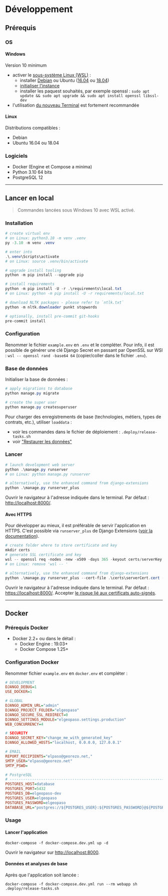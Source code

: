 # Développement

## Prérequis

### OS

#### Windows

Version 10 minimum

* activer le [sous-système Linux (WSL)](https://docs.microsoft.com/fr-fr/windows/wsl/install-win10) :
  * installer [Debian](https://www.microsoft.com/store/apps/9MSVKQC78PK6) ou Ubuntu ([16.04](https://www.microsoft.com/store/apps/9pjn388hp8c9) ou [18.04](https://www.microsoft.com/store/apps/9N9TNGVNDL3Q))
  * [initialiser l'instance](https://docs.microsoft.com/fr-fr/windows/wsl/initialize-distro)
  * installer les paquest souhaités, par exemple openssl : `sudo apt update && sudo apt upgrade && sudo apt install openssl libssl-dev`
* l'utilisation [du nouveau Terminal](https://www.microsoft.com/fr-fr/p/windows-terminal-preview/9n0dx20hk701?activetab=pivot:overviewtab) est fortement recommandée

#### Linux

Distributions compatibles :

* Debian
* Ubuntu 16.04 ou 18.04

### Logiciels

* Docker (Engine et Compose a minima)
* Python 3.10 64 bits
* PostgreSQL 12

----

## Lancer en local

> Commandes lancées sous Windows 10 avec WSL activé.

### Installation

```powershell
# create virtual env
# on Linux: python3.10 -m venv .venv
py -3.10 -m venv .venv

# enter into
.\.venv\Scripts\activate
# on Linux: source .venv/bin/activate

# upgrade install tooling
python -m pip install --upgrade pip

# install requirements
python -m pip install -U -r .\requirements\local.txt
# on Linux: python -m pip install -U -r requirements/local.txt

# download NLTK packages - please refer to `ntlk.txt`
python -m nltk.downloader punkt stopwords

# optionally, install pre-commit git-hooks
pre-commit install
```

### Configuration

Renommer le fichier `example.env` en `.env` et le compléter. Pour info, il est possible de générer une clé Django Secret en passant par OpenSSL sur WSl : `wsl -- openssl rand -base64 64` (copier/coller dans le fichier `.env`).

### Base de données

Initialiser la base de données :

```powershell
# apply migrations to database
python manage.py migrate

# create the super user
python manage.py createsuperuser
```

Pour charger des enregistrements de base (technologies, métiers, types de contrats, etc.), utiliser `loaddata` :

* voir les commandes dans le fichier de déploiement : `.deploy/release-tasks.sh`
* voir ["Restaurer les données"](backup#restaurer-1)

### Lancer

```powershell
# launch development web server
python .\manage.py runserver
# on Linux: python manage.py runserver

# alternatively, use the enhanced command from django-extensions
python .\manage.py runserver_plus
```

Ouvrir le navigateur à l'adresse indiquée dans le terminal. Par défaut : <http://localhost:8000/>.

#### Avec HTTPS

Pour développer au mieux, il est préférable de servir l'application en HTTPS. C'est possible via `runserver_plus` de Django Extensions ([voir la documentation](https://django-extensions.readthedocs.io/en/latest/runserver_plus.html#ssl)).

```powershell
# create folder where to store certificate and key
mkdir certs
# generate SSL certificate and key
wsl -- openssl req -nodes -new -x509 -days 365 -keyout certs/serverKey.key -out certs/serverCert.cert
# on Linux: remove 'wsl -- '

# alternatively, use the enhanced command from django-extensions
python .\manage.py runserver_plus --cert-file .\certs\serverCert.cert --key-file .\certs\serverKey.key
```

Ouvrir le navigateur à l'adresse indiquée dans le terminal. Par défaut : <https://localhost:8000/>. Accepter [le risque lié aux certificats auto-signés](https://support.mozilla.org/fr/kb/comment-regler-codes-erreur-securite-sur-sites-securises?as=u&utm_source=inproduct#w_certificats-auto-signaes).

----

## Docker

### Prérequis Docker

* Docker 2.2+ ou dans le détail :
  * Docker Engine : 19.03+
  * Docker Compose 1.25+

### Configuration Docker

Renommer fichier `example.env` en `docker.env` et compléter :

```ini
# DEVELOPMENT
DJANGO_DEBUG=1
USE_DOCKER=1

# GLOBAL
DJANGO_ADMIN_URL="admin"
DJANGO_PROJECT_FOLDER="elgeopaso"
DJANGO_SECURE_SSL_REDIRECT=0
DJANGO_SETTINGS_MODULE="elgeopaso.settings.production"
WEB_CONCURRENCY=4

# SECURITY
DJANGO_SECRET_KEY="change_me_with_generated_key"
DJANGO_ALLOWED_HOSTS="localhost, 0.0.0.0, 127.0.0.1"

# EMAIL
REPORT_RECIPIENTS="elpaso@georezo.net,"
SMTP_USER="elpaso@georezo.net"
SMTP_PSWD=

# PostgreSQL
# ------------------------------------------------------------------------------
POSTGRES_HOST=database
POSTGRES_PORT=5432
POSTGRES_DB=elgeopaso-dev
POSTGRES_USER=elgeopaso
POSTGRES_PASSWORD=elgeopaso
DATABASE_URL="postgres://${POSTGRES_USER}:${POSTGRES_PASSWORD}@${POSTGRES_HOST}:${POSTGRES_PORT}/${POSTGRES_DB}"
```

### Usage

#### Lancer l'application

```shell
docker-compose -f docker-compose.dev.yml up -d
```

Ouvrir le navigateur sur <http://localhost:8000>.

#### Données et analyses de base

Après que l'application soit lancée :

```shell
docker-compose -f docker-compose.dev.yml run --rm webapp sh .deploy/release-tasks.sh
```
